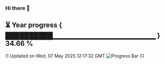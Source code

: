 ### Hi there 👋
⏳ Year progress { ██████████▁▁▁▁▁▁▁▁▁▁▁▁▁▁▁▁▁▁▁▁ } 34.66 %
---
⏰ Updated on Wed, 07 May 2025 12:17:32 GMT
![Progress Bar CI](https://github.com/Moyi321/Moyi321/workflows/Progress%20Bar%20CI/badge.svg)
